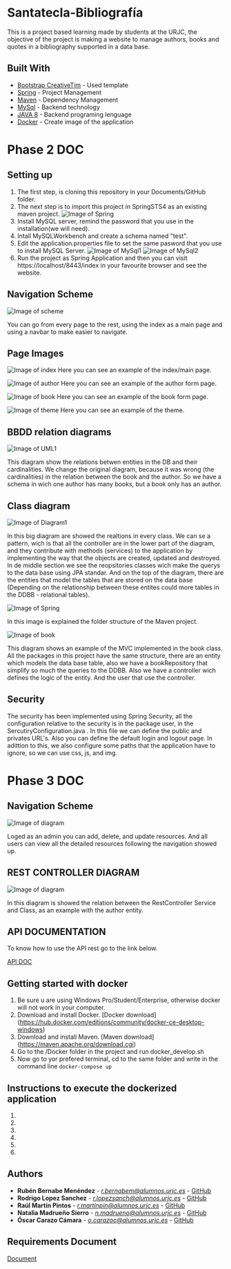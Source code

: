 # Santatecla-Bibliografía

This is a project based learning made by students at the URJC, the  objective of the project is making a website to manage authors, books and quotes in a bibliography supported in a data base.

## Built With

* [Bootstrap CreativeTim](https://demos.creative-tim.com/material-dashboard/docs/2.1/components/breadcrumb.html) - Used template
* [Spring](https://spring.io/tools) - Project Management
* [Maven](https://maven.apache.org/) - Dependency Management
* [MySql](https://www.mysql.com/products/workbench/) - Backend technology
* [JAVA 8](https://www.java.com/es/) - Backend programing lenguage
* [Docker](https://www.hub.docker.com/) - Create image of the application

# Phase 2 DOC

## Setting up

1. The first step, is cloning this repository in your Documents/GitHub folder.
2. The next step is to import this project in SpringSTS4 as an existing maven project. ![Image of Spring](https://github.com/CodeURJC-DAW-2018-19/santatecla-bibliografia-1/blob/master/assets/img/icons/Spring1.PNG)
3. Install MySQL server, remind the password that you use in the installation(we will need).
4. Intall MySQLWorkbench and create a schema named "test".
5. Edit the application.properties file to set the same pasword that you use to install MySQL Server. ![Image of MySql1](https://github.com/CodeURJC-DAW-2018-19/santatecla-bibliografia-1/blob/master/assets/img/icons/MySql1.PNG) 
![Image of MySql2](https://github.com/CodeURJC-DAW-2018-19/santatecla-bibliografia-1/blob/master/assets/img/icons/MySql2.PNG)
6. Run the project as Spring Application and then you can visit https://localhost/8443/index in your favourite browser and see the website.

## Navigation Scheme
![Image of scheme](https://github.com/CodeURJC-DAW-2018-19/santatecla-bibliografia-1/blob/master/assets/img/icons/Scheme.png)

You can go from every page to the rest, using the index as a main page and using a navbar to make easier to navigate.

## Page Images
![Image of index](https://github.com/CodeURJC-DAW-2018-19/santatecla-bibliografia-1/blob/master/assets/img/icons/Index.png)
Here you can see an example of the index/main page.

![Image of author](https://github.com/CodeURJC-DAW-2018-19/santatecla-bibliografia-1/blob/master/assets/img/icons/Autores.png)
Here you can see an example of the author form page.

![Image of book](https://github.com/CodeURJC-DAW-2018-19/santatecla-bibliografia-1/blob/master/assets/img/icons/Obras.png)
Here you can see an example of the book form page.

![Image of theme](https://github.com/CodeURJC-DAW-2018-19/santatecla-bibliografia-1/blob/master/assets/img/icons/Temas.png)
Here you can see an example of the theme.

## BBDD relation diagrams

![Image of UML1](https://github.com/CodeURJC-DAW-2018-19/santatecla-bibliografia-1/blob/master/assets/img/icons/UML1.png)

This diagram show the relations betwen entities in the DB and their cardinalities. We change the original diagram, because it was wrong (the cardinalities) in the relation between the book and the author. So we have a schema in wich one author has many books, but a book only has an author.

## Class diagram

![Image of Diagram1](https://github.com/CodeURJC-DAW-2018-19/santatecla-bibliografia-1/blob/master/assets/img/icons/ClassDiagram.jpg)

In this big diagram are showed the realtions in every class. We can se a pattern, wich is that all the controller are in the lower part of the diagram, and they contribute with methods (services) to the application by implementing the way that the objects are created, updated and  destroyed. In de middle section we see the reopsitories classes wich make the querys to the data base using JPA standar. And on the top of the diagram, there are the entities that model the tables that are stored on the data base (Depending on the relationship between these entites could more tables in the DDBB - relational tables).

![Image of Spring](https://github.com/CodeURJC-DAW-2018-19/santatecla-bibliografia-1/blob/master/assets/img/icons/CapturaClasesSpringBuena.png)

In this image is explained the folder structure of the Maven project.

![Image of book](https://github.com/CodeURJC-DAW-2018-19/santatecla-bibliografia-1/blob/master/assets/img/icons/DiagramaLibros.png)

This diagram shows an example of the MVC implemented in the book class. All the packages in this project have the same structure, there are an entity which models the data base table, also we have a bookRepository that simplify so much the queries to the DDBB. Also we have a controller wich defines the logic of the entity. And the user that use the controller.


## Security

The security has been implemented using Spring Security, all the configuration relative to the security is in the package user, in the SercutiryConfiguration.java . In this file we can define the public and privates URL's. Also you can define the default login and logout page. In adittion to this, we also configure some paths that the application have to ignore, so we can use css, js, and img.

# Phase 3 DOC

## Navigation Scheme

![Image of diagram](https://github.com/CodeURJC-DAW-2018-19/santatecla-bibliografia-1/blob/master/assets/img/icons/DiagramaFase3.jpg)

Loged as an admin you can add, delete, and update resources. And all users can view all the detailed resources following the navigation showed up.

## REST CONTROLLER DIAGRAM
 
 ![Image of diagram](https://github.com/CodeURJC-DAW-2018-19/santatecla-bibliografia-1/blob/master/assets/img/icons/RestDiagram.png)

 
 In this diagram is showed the relation between the RestController Service and Class, as an example with the author entity.



## API DOCUMENTATION

To know how to use the API rest go to the link below.

[API DOC](https://github.com/CodeURJC-DAW-2018-19/santatecla-bibliografia-1/blob/master/API.md)

## Getting started with docker

1. Be sure u are using Windows Pro/Student/Enterprise, otherwise docker will not work in your computer.
2. Download and install Docker. [Docker download] (https://hub.docker.com/editions/community/docker-ce-desktop-windows)
3. Download and install Maven. [Maven download] (https://maven.apache.org/download.cgi)
4. Go to the /Docker folder in the project and run docker_develop.sh
5. Now go to yor prefered terminal, cd to the same folder and write in the command line ``` docker-compose up ```

## Instructions to execute the dockerized application

1.
2.
3.
4.
5.
6.


## Authors

* **Rubén Bernabe Menéndez** - *r.bernabem@alumnos.urjc.es* - [GitHub](https://github.com/RubenBernabe)
* **Rodrigo Lopez Sanchez** - *r.lopezsanch@alumnos.urjc.es* - [GitHub](https://github.com/RodriLs)
* **Raúl Martín Pintos** - *r.martinpin@alumnos.urjc.es* - [GitHub](https://github.com/martinpin)
* **Natalia Madrueño Sierro** - *n.madrueno@alumnos.urjc.es* - [GitHub](https://github.com/madrueno)
* **Óscar Carazo Cámara** - *o.carazoc@alumnos.urjc.es* - [GitHub](https://github.com/OscarFlay96)

## Requirements Document
[Document](https://docs.google.com/document/d/1CWRq8RUXchpzgKLwoRW4MFCGlrEd05Fe1oJTlBbKZs0/edit?usp=sharing)

